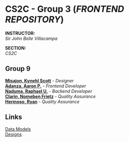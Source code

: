 # CS2C - Group 3 (<i>FRONTEND REPOSITORY</i>)

<b>INSTRUCTOR: </b><br>
<i>Sir John Belle Villacampa</i>

<b>SECTION: </b><br>
<i>CS2C</i>

<div>
  <h2><b>Group 9</b></h2>
  <a href="https://github.com/BedddyTyr"><b>Misajon, Kynehl Scott</b></a><i> - Designer</i><br>
  <a href="https://github.com/Aarongel205"><b>Adanza, Aaron P.</b></a><i> - Frontend Developer</i><br>
  <a href="https://github.com/elRapha04"><b>Naduma, Raphael U.</b></a><i> - Backend Developer</i><br>
  <a href="https://github.com/frietz1235"><b>Clarin, Nomeben Frietz</b></a><i> - Quality Assurance</i><br>
  <a href="https://github.com/hermosoryan"><b>Hermoso, Ryan</b></a><i> - Quality Assurance</i><br>
</div>

<div>
  <h2>Links</h2>
  <a href="https://lucid.app/lucidchart/afa09e35-79d5-4105-bda8-a293e4ade07b/edit?viewport_loc=-512%2C119%2C2952%2C1379%2C0_0&invitationId=inv_a9e75ef8-fc0c-42ec-a77b-c31bcd558140">Data Models</a><br>
  <a href="https://www.canva.com/design/DAGengM2qZE/8DFK5_8au055cVfl3ZQF5A/view?utm_content=DAGengM2qZE&utm_campaign=designshare&utm_medium=link2&utm_source=uniquelinks&utlId=hd85bbc5f64">Designs</a>
</div>
